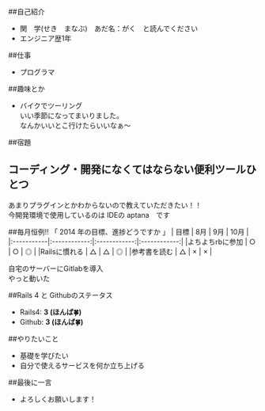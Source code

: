 ﻿##自己紹介

- 関　学(せき　まなぶ)　あだ名：がく　と読んでください
- エンジニア歴1年

##仕事

- プログラマ

##趣味とか
- バイクでツーリング  
いい季節になってまいりました。  
なんかいいとこ行けたらいいなぁ～

##宿題
## コーディング・開発になくてはならない便利ツールひとつ
あまりプラグインとかわからないので教えていただきたい！！  
今開発環境で使用しているのは IDEの aptana　です

##毎月恒例!! 「 2014 年の目標、進捗どうですか   」
| 目標 | 8月  | 9月 | 10月 |
|:-----------|:------------:|:------------:|:------------:|
|よちよちrbに参加 | ○ | ○ | ◎ |
|Railsに慣れる | △ | △ | ◎ |
|参考書を読む | △ | × | × |

自宅のサーバーにGitlabを導入  
やっと動いた

##Rails 4 と Githubのステータス

- Rails4: **3 (ほんば:four_leaf_clover:)**
- Github: **3 (ほんば:four_leaf_clover:)**

##やりたいこと

- 基礎を学びたい
- 自分で使えるサービスを何か立ち上げる

##最後に一言

- よろしくお願いします！